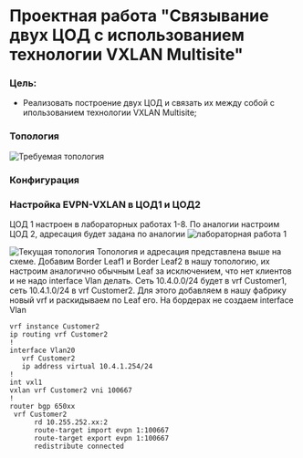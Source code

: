 # Проектная работа "Связывание двух ЦОД с использованием технологии VXLAN Multisite"

### Цель:
- Реализовать построение двух ЦОД и связать их между собой с ипользованием технологии VXLAN Multisite;

### Топология
![Требуемая топология](reference_topology.avif "Требуемая топология")

### Конфигурация

### Настройка EVPN-VXLAN в ЦОД1 и ЦОД2
ЦОД 1 настроен в лабораторных работах 1-8. По аналогии настроим ЦОД 2, адресация будет задана по аналогии ![лабораторная работа 1](https://github.com/ruslmir/dc-design/tree/main/lab1 "лабораторная работа 1") 

![Текущая топология](eve-ng_topology.png "Текущая топология")
Топология и адресация представлена выше на схеме. Добавим Border Leaf1 и Border Leaf2 в нашу топологию, их настроим аналогично обычным Leaf за исключением, что нет клиентов и не надо interface Vlan делать. Сеть 10.4.0.0/24 будет в vrf Customer1, сеть 10.4.1.0/24 в vrf Customer2. Для этого добавляем в нашу фабрику новый vrf и раскидываем по Leaf его. На бордерах не создаем interface Vlan

```
vrf instance Customer2
ip routing vrf Customer2
!
interface Vlan20
   vrf Customer2
   ip address virtual 10.4.1.254/24
! 
int vxl1   
vxlan vrf Customer2 vni 100667   
!
router bgp 650xx
 vrf Customer2
      rd 10.255.252.xx:2
      route-target import evpn 1:100667
      route-target export evpn 1:100667
      redistribute connected
```
